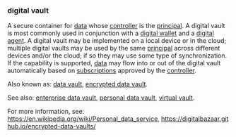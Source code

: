 ### digital vault

<p class="c8"><span>A secure container for </span><span class="c2"><a class="c3" href="#h.o783ayrrkc6g">data</a></span><span>&nbsp;whose </span><span class="c2"><a class="c3" href="#h.gemoqe2m303z">controller</a></span><span>&nbsp;is the </span><span class="c2"><a class="c3" href="#h.sydbe7rk6244">principal</a></span><span>. A digital vault is most commonly used in conjunction with a </span><span class="c2"><a class="c3" href="#h.sxnvf3f5v156">digital wallet</a></span><span>&nbsp;and a </span><span class="c2"><a class="c3" href="#h.z3ugzt4hgdf6">digital agent</a></span><span>. A digital vault may be implemented on a local device or in the cloud; multiple digital vaults may be used by the same </span><span class="c2"><a class="c3" href="#h.sydbe7rk6244">principal</a></span><span>&nbsp;across different devices and/or the cloud; if so they may use some type of synchronization. </span><span>If the capability is supported, </span><span class="c2"><a class="c3" href="#h.o783ayrrkc6g">data</a></span><span>&nbsp;may flow into or out of the digital vault automatically based on </span><span class="c2"><a class="c3" href="#h.59sxmlru2xqb">subscriptions</a></span><span>&nbsp;approved by the </span><span class="c2"><a class="c3" href="#h.gemoqe2m303z">controller</a></span><span class="c0">.</span></p><p class="c8"><span>Also known as: </span><span class="c2"><a class="c3" href="#h.r86ltcrr5evr">data vault</a></span><span>, </span><span class="c2"><a class="c3" href="#h.x4ayv74r9gbs">encrypted data vault</a></span><span class="c0">.</span></p><p class="c8"><span>See also: </span><span class="c2"><a class="c3" href="#h.3una07qf7p4u">enterprise data vault</a></span><span>, </span><span class="c2"><a class="c3" href="#h.9b2ram5w4omg">personal data vault</a></span><span>, </span><span class="c2"><a class="c3" href="#h.7dcabufiu2bo">virtual vault</a></span><span>.</span></p><p class="c8"><span>For more information, see: </span><span class="c2"><a class="c3" href="https://www.google.com/url?q=https://en.wikipedia.org/wiki/Personal_data_service&amp;sa=D&amp;source=editors&amp;ust=1706779842614701&amp;usg=AOvVaw3h92b6a-nI-Z9ZjMEORwcg">https://en.wikipedia.org/wiki/Personal_data_service</a></span><span>,</span><span>&nbsp;</span><span class="c2"><a class="c3" href="https://www.google.com/url?q=https://digitalbazaar.github.io/encrypted-data-vaults/&amp;sa=D&amp;source=editors&amp;ust=1706779842614972&amp;usg=AOvVaw33KgKHQ_If4OaezxPzrqpf">https://digitalbazaar.github.io/encrypted-data-vaults/</a></span></p>